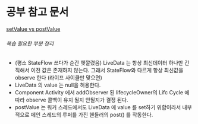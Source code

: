 # 공부 참고 문서
[setValue vs postValue](https://wooooooak.github.io/android/2019/06/11/Android_liveData_value/)


###### 복습 필요한 부분 정리
- (평소 StateFlow 쓰다가 순간 헷깔렸음) LiveData 는 항상 최신데이터 하나만 간직해서 이전 값은 존재하지 않는다. 그래서 StateFlow와 다르게 항상 최신값을 observe 한다 (라이프 사이클만 맞으면)     
- LiveData 의 value 는 null을 허용한다.
- Component Activity 에서 addObserver 된 lifecycleOwner의 Lifc Cycle 에 따라 observe 콜백이 유지 될지 안될지가 결정 된다.
- postValue 는 워커 스레드에서도 LiveData 에 value 를 set하기 위함이라서 내부적으로 메인 스레드의 루퍼를 가진 핸들러의 post() 를 작동한다. 

